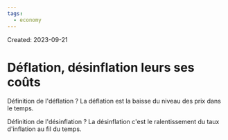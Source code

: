```yaml
---
tags:
  - economy
---
```

Created: 2023-09-21

# Déflation, désinflation leurs ses coûts

Définition de l'déflation
?
La déflation est la baisse du niveau des prix dans le temps.

Définition de l'désinflation
?
La désinflation c'est le ralentissement du taux d'inflation au fil du temps.


